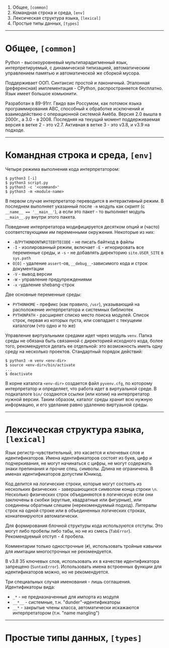 1. Общее, `[common]`
2. Командная строка и среда, `[env]`
3. Лексическая структура языка, `[lexical]`
4. Простые типы данных, `[types]`

---

# Общее, `[common]`

Python - высокоуровневый мультипарадигменный язык, интерпретируемый, с динамической типизацией, автоматическим управлением памятью и автоматической же сборкой мусора.

Поддерживает ООП. Синтаксис простой и лаконичный. Эталонная (референсная) имплементация - CPython, распространяется бесплатно. Язык имеет большое комьюнити.

Разработан в 89-91гг. Гвидо ван Россумом, как потомок языка программирования ABC, способный к обработке исключений и взаимодействию с операционной системой Амёба. Версия 2.0 вышла в 2000г., а 3.0 - в 2008. Последняя на текущий момент поддерживаемая версия в ветке 2 - это v2.7. Активная в ветке 3 - это v3.8, и v3.9 на подходе.

---

# Командная строка и среда, `[env]`

Четыре режима выполнения кода интерпретатором:

```shell
$ python3 [-i]
$ python3 script.py
$ python3 -c '<command>'
$ python3 -m <module-name>
```

В первом случае интерпретатор переводится в интерактивный режим. В последнем выполняет указанный после `-m` модуль как скрипт (с `__name__ == '__main__'`), а если это пакет - то выполняет модуль `__main__.py` внутри этого пакета.

Поведение интерпретатора модифицируется десятком опций и (часто) соответствующими им переменными окружения. Некоторые из них:

- `-B`/`PYTHONDONTWRITEBYTECODE` - не писать байткод в файлы
- `-I` - изолированный режим, включает `-E` - игнорировать все переменные среды, и `-s` - не добавлять директорию `site.USER_SITE` в `sys.path`
- `O[O]` - удаление `assert`-ов, `__debug__`-зависимого кода и строк документации
- `-V` - вывод версии
- `-W` - управление предупреждениями
- `-x` -удаление shebang-строк

Две основные переменные среды:

- `PYTHONHOME` - префикс (как правило, `/usr`), указывающий на расположение интерпретатора и системных библиотек
- `PYTHONPATH` - расширяет списко место поиска модулей. Список строк, первая из которых пуста, или совпадает с текущеим каталогом (что одно и то же)

Управление виртуальными средами идет через модуль `venv`. Папка среды не обязана быть связанной с директорией исходного кода, более того, рекомендуется делать ее отдельной: это возможность иметь одну среду на несколько проектов. Стандартный порядок действий:

```shell
$ python3 -m venv <env-dir>
$ source <env-dir>/bin/activate
...
$ deactivate
```

В корне каталога `<env-dir>` создается файл `pyvenv.cfg`, по которому интерпретатор и определяет, что работа идет в виртуальной среде. В подкаталоге `bin/` создаются ссылки (или копии) на интерпретатор нужной версии. Таким образом, каталог среды хранит всю нужную информацию, и его уделание равно удалению виртуаьной среды.

---

# Лексическая структура языка, `[lexical]`

Язык регистр-чувствительный, это касается и ключевых слов и идентификаторов. Имена идентификаторов состоят из букв, цифр и подчеркивания, не могут начинаться с цифры, не могут содержать знаки препинания и прочие спец. символы. Длина не ограничена. В именах идентификаторов допустим Юникод.

Код делится на логические строки, которые могут состоять из нескольких физических - завершающихся символом конца строки `\n`. Несколько физических строк объединяются в логическую если они заключены в скобки (круглые, квадратные или фигурные), или соединены обратным слешем (нерекомендуемый подход). Литералы строк на одной строке или в объединенных логических строках, конкатенируются автоматически.

Для формирования блочной структуры кода используются отступы. Это могут либо пробелы либо табы, но не из смесь (`TabError`). Рекомендуемый отступ - 4 пробела.

Комментарии только однострочные (`#`), использовать тройные кавычки для имитации многострочных не рекомендуется.

В v3.8 35 ключевых слов, использовать их в качестве идентификатора запрещено (`SuntaxError`). Использовать имена встроенных функции для идентификаторов можно, но не рекомендуется.

Три специальных случая именования - лишь соглашения. Идентификаторы вида:

- `_*` - не предназначенные для импорта из модуля
- `__*__` - системные, т.н. "dunder"-идентификаторы
- `__*` - закрытые члены класса, автоматически искажаются интерпретатором (т.н. "name mangling")

---

# Простые типы данных, `[types]`
